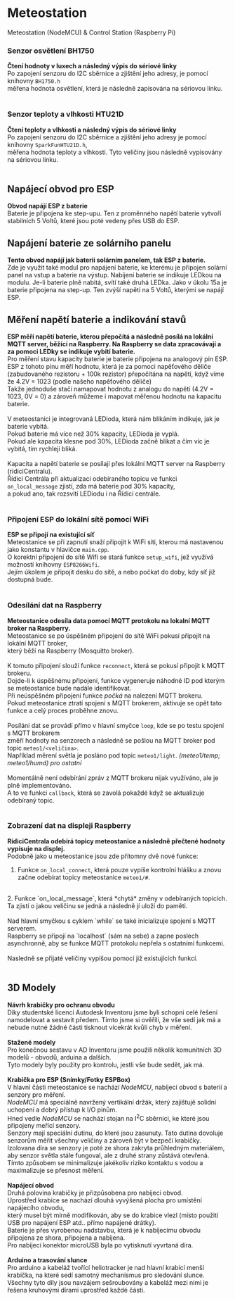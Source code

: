 # Meteostation
Meteostation (NodeMCU) &amp; Control Station (Raspberry Pi)

### Senzor osvětlení BH1750
**Čtení hodnoty v luxech a následný výpis do sériové linky**<br>
Po zapojení senzoru do I2C sběrnice a zjištění jeho adresy, je pomocí knihovny `BH1750.h` <br>
měřena hodnota osvětlení, která je následně zapisována na sériovou linku.<br>
<br>
### Senzor teploty a vlhkosti HTU21D
**Čtení teploty a vlhkosti a následný výpis do sériové linky**<br>
Po zapojení senzoru do I2C sběrnice a zjištění jeho adresy je pomocí knihovny `SparkFunHTU21D.h`,<br>
měřena hodnota teploty a vlhkosti. Tyto veličiny jsou následně vypisovány na sériovou linku.<br>
<br>

## Napájecí obvod pro ESP
**Obvod napájí ESP z baterie**<br>
Baterie je připojena ke step-upu. Ten z proměnného napětí baterie vytvoří stabilních 5 Voltů, které jsou poté vedeny přes USB do ESP.

## Napájení baterie ze solárního panelu
**Tento obvod napájí jak baterii solárním panelem, tak ESP z baterie.**<br>
Zde je využit také modul pro napájení baterie, ke kterému je připojen solární panel na vstup a baterie na výstup. Nabíjení baterie se indikuje LEDkou na modulu. Je-li baterie plně nabitá, svítí také druhá LEDka. Jako v úkolu 15a je baterie připojena na step-up. Ten zvýší napětí na 5 Voltů, kterými se napájí ESP.

## Měření napětí baterie a indikování stavů
**ESP měří napětí baterie, kterou přepočítá a následně posílá na lokální MQTT server, běžící na Raspberry. Na Raspberry se data zpracovávají a za pomoci LEDky se indikuje vybití baterie.**<br>
Pro měření stavu kapacity baterie je baterie připojena na analogový pin ESP. ESP z tohoto pinu měří hodnotu, která je za pomoci napěťového děliče (zabudovaného rezistoru + 100k rezistor) přepočítána na napětí, když víme že 4.2V = 1023 (podle našeho napěťového děliče)<br>
Takže jednoduše stačí namapovat hodnotu z analogu do napětí (4.2V = 1023, 0V = 0) a zároveň můžeme i mapovat měřenou hodnotu na kapacitu baterie.<br>
<br>
V meteostanici je integrovaná LEDioda, která nám blikáním indikuje, jak je baterie vybitá.<br>
Pokud baterie má více než 30% kapacity, LEDioda je vyplá.<br>
Pokud ale kapacita klesne pod 30%, LEDioda začně blikat a čím víc je vybitá, tím rychleji bliká.<br>
<br>
Kapacita a napětí baterie se posílají přes lokální MQTT server na Raspberry (ridiciCentralu).<br>
Řídicí Centrála při aktualizaci odebíraného topicu ve funkci `on_local_message` zjistí, zda má baterie pod 30% kapacity,<br>
a pokud ano, tak rozsvítí LEDiodu i na Řídicí centrále.<br>
<br>

### Připojení ESP do lokální sítě pomocí WiFi
**ESP se připojí na existující síť**<br>
Meteostanice se při zapnutí snaží připojit k WiFi síti, kterou má nastavenou jako konstantu v hlavičce `main.cpp`.<br>
O korektní připojení do sítě Wifi se stará funkce `setup_wifi`, jež využívá možností knihovny `ESP8266Wifi`.<br>
Jejím úkolem je připojit desku do sítě, a nebo počkat do doby, kdy síť již dostupná bude.<br>
<br>
### Odesílání dat na Raspberry
**Meteostanice odesíla data pomocí MQTT protokolu na lokalní MQTT broker na Raspberry.**<br>
Meteostanice se po úspěšném připojení do sítě WiFi pokusí připojit na lokální MQTT broker,<br>
který běží na Raspberry (Mosquitto broker).<br>
<br>
K tomuto připojení slouží funkce `reconnect`, která se pokusí připojit k MQTT brokeru.<br>
Dojde-li k úspěšnému připojení, funkce vygeneruje náhodné ID pod kterým se meteostanice bude nadále identifikovat.<br>
Při neúspěšném připojení funkce *počká* na nalezení MQTT brokeru.<br>
Pokud meteostanice ztratí spojení s MQTT brokerem, aktivuje se opět tato funkce a celý proces proběhne znovu.<br>
<br>
Posílání dat se provádí přímo v hlavní smyčce `loop`, kde se po testu spojení s MQTT brokerem<br>
změří hodnoty na senzorech a následně se pošlou na MQTT broker pod topic `meteo1/<veličina>`.<br>
Například měrení světla je posláno pod topic `meteo1/light`. *(meteo1/temp; meteo1/humd) pro ostatní*<br>
<br>
Momentálně není odebírání zpráv z MQTT brokeru nijak využíváno, ale je plně implementováno.<br>
A to ve funkci `callback`, která se zavolá pokaždé když se aktualizuje odebíraný topic.<br>
<br>
### Zobrazení dat na displeji Raspberry
**RidiciCentrala odebírá topicy meteostanice a následně přečtené hodnoty vypisuje na displej.**<br>
Podobně jako u meteostanice jsou zde přítomny dvě nové funkce:<br>
1. Funkce `on_local_connect`, která pouze vypíše kontrolní hlášku a znovu začne odebírat topicy meteostanice `meteo1/#`.<br>
<br>
2. Funkce `on_local_message`, která *chytá* změny v odebíraných topicích. <br>
Ta zjistí o jakou veličinu se jedná a následně jí uloží do paměti.<br>
<br>
Nad hlavní smyčkou s cyklem `while` se také inicializuje spojení s MQTT serverem.<br>
Raspberry se připojí na `localhost` (sám na sebe) a zapne poslech asynchronně, aby se funkce MQTT protokolu nepřela s ostatními funkcemi.<br>
<br>
Nasledně se přijaté veličiny vypíšou pomocí již existujících funkcí.<br>
<br>

## 3D Modely
**Návrh krabičky pro ochranu obvodu**<br>
Díky studentské licenci Autodesk Inventoru jsme byli schopni celé řešení namodelovat a sestavit předem. Tímto jsme si ověřili, že vše sedí jak má a nebude nutné žádné části tisknout vícekrát kvůli chyb v měření.<br>
<br>
**Stažené modely**<br>
Pro konečnou sestavu v AD Inventoru jsme použili několik komunitních 3D modelů - obvodů, arduina a dalších.<br>
Tyto modely byly použity pro kontrolu, jestli vše bude sedět, jak má.<br>
<br>
**Krabička pro ESP (Snímky/Fotky ESPBox)**<br>
V hlavní části meteostanice se nachází *NodeMCU*, nabíjecí obvod s baterií a senzory pro měření.<br>
*NodeMCU* má speciálně navržený vertikální držák, který zajištujě solidní uchopení a dobrý přístup k I/O pinům.<br>
Hned vedle *NodeMCU* se nachází stojan na I<sup>2</sup>C sběrnici, ke které jsou připojeny meřící senzory.<br>
Senzory mají speciální dutinu, do které jsou zasunuty. Tato dutina dovoluje senzorům měřit všechny veličiny a zároveň být v bezpečí krabičky.<br>
Izolovana díra se senzory je poté ze shora zakryta průhledným materiálem, aby senzor světla stále fungoval, ale z druhé strany zůstává otevřená.<br> 
Tímto způsobem se minimalizuje jakékoliv riziko kontaktu s vodou a maximalizuje se přesnost měření.<br>
<br>
**Napájecí obvod**<br>
Druhá polovina krabičky je přizpůsobena pro nabíjecí obvod.<br>
Uprostřed krabice se nachází dlouhá vyvýšená plocha pro umístění napájecího obvodu, <br>
který musel být mírně modifikován, aby se do krabice vlezl (místo použití USB pro napájení ESP atd.. přímo napájené drátky). <br>
Baterie je přes vyrobenou nadstavbu, která je k nabíjecímu obvodu připojena ze shora, připojena a nabíjena.<br>
Pro nabíjecí konektor microUSB byla po vytisknutí vyvrtaná díra.<br>
<br>
**Arduino a trasování slunce**<br>
Pro arduino a kabeláž tvořící heliotracker je nad hlavní krabicí menší krabička, na které sedí samotný mechanismus pro sledování slunce.<br>
Všechny tyto díly jsou navzájem sešroubovány a kabeláž mezi nimi je řešena kruhovými dírami uprostřed každé části.<br>
<br>
